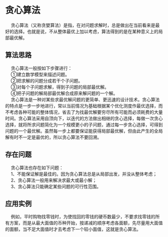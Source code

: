 


# 贪心算法
<!-- 
https://baike.baidu.com/item/%E8%B4%AA%E5%BF%83%E7%AE%97%E6%B3%95/5411800?fr=aladdin


拜托，别再问我贪心算法了！ 
https://mp.weixin.qq.com/s?__biz=MzI5MTU1MzM3MQ==&mid=2247483945&idx=1&sn=6f5b0d8c0ac60f40068986738d038a4d&scene=21#wechat_redirect
贪心算法
https://blog.csdn.net/qfikh/article/details/51959226
-->

&emsp; 贪心算法（又称贪婪算法）是指，在对问题求解时，总是做出在当前看来是最好的选择。也就是说，不从整体最优上加以考虑，算法得到的是在某种意义上的局部最优解。  

## 算法思路
&emsp; 贪心算法一般按如下步骤进行：  
&emsp; ①建立数学模型来描述问题。  
&emsp; ②把求解的问题分成若干个子问题。  
&emsp; ③对每个子问题求解，得到子问题的局部最优解。  
&emsp; ④把子问题的解局部最优解合成原来解问题的一个解。  
&emsp; 贪心算法是一种对某些求最优解问题的更简单、更迅速的设计技术。贪心算法的特点是一步一步地进行，常以当前情况为基础根据某个优化测度作最优选择，而不考虑各种可能的整体情况，省去了为找最优解要穷尽所有可能而必须耗费的大量时间。贪心算法采用自顶向下，以迭代的方法做出相继的贪心选择，每做一次贪心选择，就将所求问题简化为一个规模更小的子问题，通过每一步贪心选择，可得到问题的一个最优解。虽然每一步上都要保证能获得局部最优解，但由此产生的全局解有时不一定是最优的，所以贪心算法不要回溯。  


## 存在问题
&emsp; 贪心算法也存在如下问题：  
&emsp; 1、不能保证解是最佳的。因为贪心算法总是从局部出发，并没从整体考虑；  
&emsp; 2、贪心算法一般用来解决求最大或最小解；  
&emsp; 3、贪心算法只能确定某些问题的可行性范围。  


## 应用实例
&emsp; 例如，平时购物找零钱时，为使找回的零钱的硬币数最少，不要求找零钱的所有方案，而是从最大面值的币种开始，按递减的顺序考虑各面额，先尽量用大面值的面额，当不足大面值时才去考虑下一个较小面值，这就是贪心算法。  


